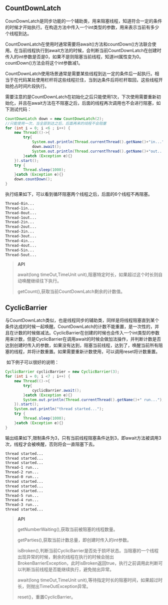 ## CountDownLatch

​	CounDownLatch是同步功能的一个辅助类，用来阻塞线程，知道符合一定的条件的时候才开始执行。在构造方法中传入一个int类型的参数，用来表示当前有多少个线程到达。

​	CountDownLatch在使用时通常需要将await()方法和countDown()方法联合使用。在当前线程执行到await方法的时候，会判断当前CountDownLatch在创建时传入的int参数是否是0，如果不是则阻塞当前线程，知道int属性变为0。countDown()方法会将这个int参数减1。

​	CountDownLatch使用场景通常是需要某些线程到达一定的条件后一起执行。相当于在代码某处使用栏杆将这些线程拦住，当到达条件后将栏杆取回，这些线程开始抢占时间片段执行。

​	需要注意的是CountDownLatch在初始化之后只能使用1次，下次使用需要重新初始化，并且在await方法在不阻塞之后，后面的线程再次调用也不会进行阻塞，如下测试代码：

```java
CountDownLatch down = new CountDownLatch(2);
//只能使用一次，当全部到达之后，后面再来的线程不会阻塞
for (int i = 0; i <6 ; i++) {
    new Thread(()->{
        try{
            System.out.println(Thread.currentThread().getName()+"in...");
            down.await();
            System.out.println(Thread.currentThread().getName()+"out...");
        }catch (Exception e){}
    }).start();
    try {
        Thread.sleep(1000);
    }catch (Exception e){}
    down.countDown();
}
```

​	执行结果如下，可以看到循环阻塞两个线程之后，后面的6个线程不再阻塞。

```tex
Thread-0in...
Thread-1in...
Thread-0out...
Thread-1out...
Thread-2in...
Thread-2out...
Thread-3in...
Thread-3out...
Thread-4in...
Thread-4out...
Thread-5in...
Thread-5out...
```

> **API**
>
> await(long timeOut,TimeUnit unit),阻塞特定时长，如果超过这个时长则自动唤醒继续往下执行。
>
> getCount(),获取当前CountDownLatch剩余的计数值。

## CyclicBarrier

​	与CountDownLatch类似，也是线程同步的辅助类，同样是将线程阻塞直到某个条件达成的时候一起唤醒。CountDownLatch的计数不能重置，是一次性的，并且在计数的时候做减法。CyclicBarrier在创建的时候也会传入一个int类型的参数用来计数，但是CyclicBarrier在调用await的时候会做加法操作，并判断计数是否达到创建时传入的参数，如果没有达到，阻塞当前线程，达到了，唤醒当前所有阻塞的线程，并将计数重置。如果需要重新计数使用，可以调用reset将计数重置。

​	如下例子可以很好的说明：

```java
CyclicBarrier cyclicBarrier = new CyclicBarrier(3);
for (int i = 0; i <7 ; i++) {
    new Thread(()->{
        try{
            cyclicBarrier.await();
        }catch (Exception e){}
        System.out.println(Thread.currentThread().getName()+" run...");
    }).start();
    System.out.println("thread started...");
    try {
        Thread.sleep(1000);
    }catch (Exception e){}
}
```

​	输出结果如下,限制条件为3，只有当前线程阻塞条件达到3，即await方法被调用3次，线程才会被唤醒，否则将会一直阻塞下去。

```tex
thread started...
thread started...
thread started...
Thread-1 run...
Thread-2 run...
Thread-0 run...
thread started...
thread started...
thread started...
Thread-5 run...
Thread-4 run...
Thread-3 run...
thread started...
```

> **API**
>
> getNumberWaiting(),获取当前被阻塞的线程数量。
>
> getParties(),获取当前计数总量，即创建时传入的int参数。
>
> isBroken(),判断当前CyclicBarrier是否处于损坏状态。当阻塞的一个线程出现异常的时候，剩余的线程在执行的时候会抛出BrokenBarrierException，此时isBroken返回true，执行之前调用此判断可以判断当前线程是否能继续执行，避免抛出异常。
>
> await(long timeOut,TimeUnit unit),等待指定时长的阻塞时间，如果超过时长，则抛出TimeOutException异常。
>
> reset()，重置CyclicBarrier。